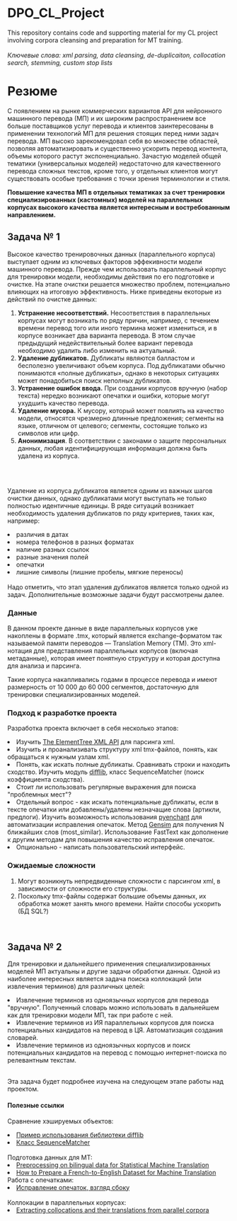 # DPO_CL_Project
This repository contains code and supporting material for my CL project involving corpora cleansing and preparation for MT training. 
</br></br>
<i>Ключевые слова: xml parsing, data cleansing, de-duplicaiton, collocation search, stemming, custom stop lists</i>
</br>
# Резюме
С появлением на рынке коммерческих вариантов API для нейронного машинного перевода (МП) и их широким распространением все больше поставщиков услуг перевода и клиентов заинтересованы в применении технологий МП для решения стоящих перед ними задач перевода. МП высоко зарекомендовал себя во множестве областей, позволяя автоматизировать и существенно ускорить перевод контента, объемы которого растут экспоненциально. Зачастую моделей общей тематики (универсальных моделей) недостаточно для качественного перевода сложных текстов, кроме того, у отдельных клиентов могут существовать особые требования с точки зрения терминологии и стиля.</br>

<b>Повышение качества МП в отдельных тематиках за счет тренировки специализированных (кастомных) моделей на параллельных корпусах высокого качества является интересным и востребованным направлением.</b>

## Задача № 1
Высокое качество тренировочных данных (параллельного корпуса) выступает одним из ключевых факторов эффекивности модели машинного перевода. Прежде чем использовать параллельный корпус для тренировки модели, необходимы действия по его подготовке и очистке. На этапе очистки решается множество проблем, потенциально влияющих на итоговую эффективность. Ниже приведены екоторые из действий по очистке данных:</br>
<ol>
    <li>    <b>Устранение несоответствий.</b>  Несоответствия в параллельных корпусах могут возникать по ряду причин, например, с течением времени перевод того или иного термина может измениться, и в корпусе возникает два варианта перевода. В этом случае предыдущий недействительный более вариант перевода необходимо удалить либо изменить на актуальный.</li>
    <li>    <b>Удаление дубликатов.</b> Дубликаты являются балластом и бесполезно увеличивают объем корпуса. Под дубликатами обычно понимаются &laquo;полные дубликаты&raquo;, однако в некоторых ситуациях может понадобиться поиск неполных дубликатов.</li>
    <li>    <b>Устранение ошибок ввода.</b> При создании корпусов вручную (набор текста) нередко возникают опечатки и ошибки, которые могут ухудшить качество перевода.</li>
    <li>    <b>Удаление мусора.</b> К мусору, который может повлиять на качество модели, относятся чрезмерно длинные предложения; сегменты на языке, отличном от целевого; сегменты, состоящие только из символов или цифр.</li>
    <li>    <b>Анонимизация</b>. В соответствии с законами о защите персональных данных, любая идентифицирующая информация должна быть удалена из корпуса.</li>
</ol></br></br>
    
Удаление из корпуса дубликатов является одним из важных шагов очистки данных, однако дубликатами могут выступать не только полностью идентичные единицы. В ряде ситуаций возникает необходимость удаления дубликатов по ряду критериев, таких как, например: </br>
    <li>	различия в датах</li>
    <li>	номера телефонов в разных форматах</li>
    <li>	наличие разных ссылок</li>
    <li>	разные значения полей</li>
    <li>	опечатки</li>
    <li>	лишние символы (лишние пробелы, мягкие переносы)</li>
</br>
Надо отметить, что этап удаления дубликатов является только одной из задач. Дополнительные возможные задачи будут рассмотрены далее. 
</br>

### Данные
В данном проекте данные в виде параллельных корпусов уже накоплены в формате .tmx, который является exchange-форматом так называемой памяти переводов — Translation Memory (TM). Это xml-нотация для представления параллельных корпусов (включая метаданные), которая имеет понятную структуру и которая доступна для анализа и парсинга. </br>

Такие корпуса накапливались годами в процессе перевода и имеют размерность от 10 000 до 60 000 сегментов, достаточную для тренировки специализированных моделей.

### Подход к разработке проекта
Разработка проекта включает в себя несколько этапов:
    <li> Изучить <a href="https://docs.python.org/3/library/xml.etree.elementtree.html#module-xml.etree.ElementTree">The ElementTree XML API</a> для парсинга xml.</li>
    <li> Изучить и проанализивать структуру xml tmx-файлов, понять, как обращаться к нужным узлам xml.</li>
    <li> Понять, как искать полные дубликаты. Сравнивать строки и находить сходство. Изучить модуль <a href="https://docs.python.org/3/library/difflib.html">difflib</a>, класс SequenceMatcher (поиск коэффициента сходства).</li>
    <li> Стоит ли использовать регулярные выражения для поиска "проблемных мест"?</li>
    <li> Отдельный вопрос - как искать потенциальные дубликаты, если в тексте опечатки или добавлены/удалены незначащие слова (артикли, предлоги). Изучить возможность использования <a href="https://abiword.github.io/enchant/">pyenchant</a> для автоматизации исправления опечаток. Метод <a href="https://pypi.org/project/gensim/">Gensim</a> для получения N ближайших слов (most_similar). Использование FastText как дополнение к другим методам для повышения качество исправления опечаток.</li>
    <li> Опционально - написать пользовательский интерфейс.</li>
    
### Ожидаемые сложности
<ol>
    <li> Могут возникнуть непредвиденные сложности с парсингом xml, в зависимости от сложности его структуры. </li>
    <li> Поскольку tmx-файлы содержат большие объемы данных, их обработка может занять много времени. Найти способы ускорить (БД SQL?)</li>
</ol> </br>

## Задача № 2
Для тренировки и дальнейшего применения специализированных моделей МП актуальны и другие задачи обработки данных. Одной из наиболее интересных является задача поиска коллокаций (или извлечения терминов) для различных целей:
    <li> Извлечение терминов из одноязычных корпусов для перевода "вручную". Полученный словарь можно использовать в дальнейшем как для тренировки модели МП, так при работе с ней.  </li>
    <li> Извлечение терминов из ИЯ параллельных корпусов для поиска потенциальных кандидатов на перевод в ЦЯ. Автоматизация создания словарей. </li>
    <li> Извлечение терминов из одноязычных корпусов и поиск потенциальных кандидатов на перевод с помощью интернет-поиска по релевантным текстам. </li>
 </br>
 
 Эта задача будет подробнее изучена на следующем этапе работы над проектом.
</br>
#### Полезные ссылки
Сравнение хэшируемых объектов:</br>
    <li> <a href="https://andreyex.ru/programmirovanie/python/kak-ispolzovat-modul-difflib-v-python/">Пример использования библиотеки difflib</a> </br>
    <li> <a href="https://docs-python.ru/standart-library/modul-difflib-python/klass-sequencematcher-modulja-difflib/">Класс SequenceMatcher</a>
</br></br>
Подготовка данных для MT:</br>
    <li> <a href="https://essay.utwente.nl/58377/1/scriptie_B_Fournier.pdf">Preprocessing on bilingual data for Statistical Machine Translation</a></br>
    <li> <a href="https://machinelearningmastery.com/prepare-french-english-dataset-machine-translation/?__cf_chl_tk=vR4NJ3eSFD4TUepWOdAJM7nFMZKoRgndFssQ.4PUVIQ-1673704047-0-gaNycGzNB-U">How to Prepare a French-to-English Dataset for Machine Translation</a></br>
Работа с опечатками:
</br>
    <li>    <a href="https://habr.com/ru/company/singularis/blog/358664/">Исправление опечаток, взгляд сбоку</a></li></br>
Коллокации в параллельных корпусах:</br>
    <li> <a href="https://www.researchgate.net/publication/220535804_Extracting_collocations_and_their_translations_from_parallel_corpora/">Extracting collocations and their translations from parallel corpora</a></li>
    
